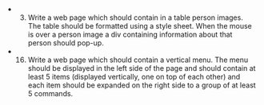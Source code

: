 - 3) Write a web page which should contain in a table person images. The table should be formatted using a style sheet. When the mouse is over a person image a div containing information about that person should pop-up.

- 16) Write a web page which should contain a vertical menu. The menu should be displayed in the left side of the page and should contain at least 5 items (displayed vertically, one on top of each other) and each item should be expanded on the right side to a group of at least 5 commands.
